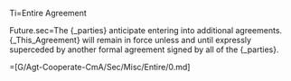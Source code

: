 Ti=Entire Agreement

Future.sec=The {_parties} anticipate entering into additional agreements.  {_This_Agreement} will remain in force unless and until expressly superceded by another formal agreement signed by all of the {_parties}.

=[G/Agt-Cooperate-CmA/Sec/Misc/Entire/0.md]
